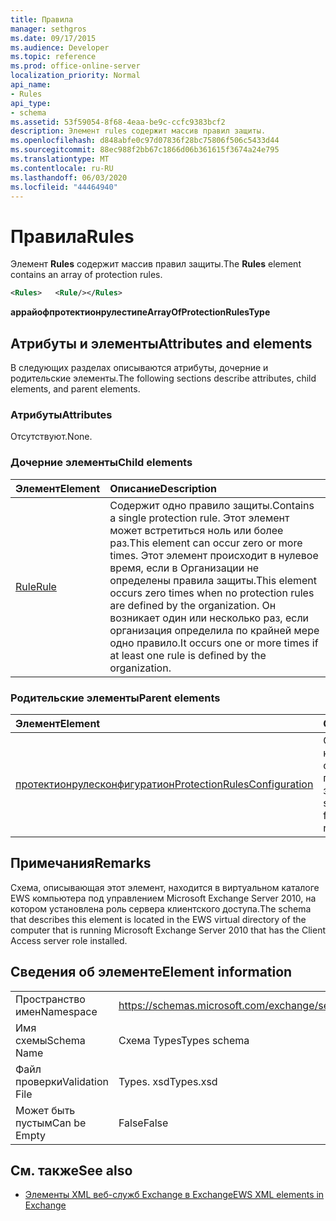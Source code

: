 ```yaml
---
title: Правила
manager: sethgros
ms.date: 09/17/2015
ms.audience: Developer
ms.topic: reference
ms.prod: office-online-server
localization_priority: Normal
api_name:
- Rules
api_type:
- schema
ms.assetid: 53f59054-8f68-4eaa-be9c-ccfc9383bcf2
description: Элемент rules содержит массив правил защиты.
ms.openlocfilehash: d848abfe0c97d07836f28bc75806f506c5433d44
ms.sourcegitcommit: 88ec988f2bb67c1866d06b361615f3674a24e795
ms.translationtype: MT
ms.contentlocale: ru-RU
ms.lasthandoff: 06/03/2020
ms.locfileid: "44464940"
---
```

# <a name="rules"></a><span data-ttu-id="5f4c4-103">Правила</span><span class="sxs-lookup"><span data-stu-id="5f4c4-103">Rules</span></span>

<span data-ttu-id="5f4c4-104">Элемент **Rules** содержит массив правил защиты.</span><span class="sxs-lookup"><span data-stu-id="5f4c4-104">The **Rules** element contains an array of protection rules.</span></span> 
  
```xml
<Rules>   <Rule/></Rules>
```

 <span data-ttu-id="5f4c4-105">**аррайофпротектионрулестипе**</span><span class="sxs-lookup"><span data-stu-id="5f4c4-105">**ArrayOfProtectionRulesType**</span></span>
## <a name="attributes-and-elements"></a><span data-ttu-id="5f4c4-106">Атрибуты и элементы</span><span class="sxs-lookup"><span data-stu-id="5f4c4-106">Attributes and elements</span></span>

<span data-ttu-id="5f4c4-107">В следующих разделах описываются атрибуты, дочерние и родительские элементы.</span><span class="sxs-lookup"><span data-stu-id="5f4c4-107">The following sections describe attributes, child elements, and parent elements.</span></span>
  
### <a name="attributes"></a><span data-ttu-id="5f4c4-108">Атрибуты</span><span class="sxs-lookup"><span data-stu-id="5f4c4-108">Attributes</span></span>

<span data-ttu-id="5f4c4-109">Отсутствуют.</span><span class="sxs-lookup"><span data-stu-id="5f4c4-109">None.</span></span>
  
### <a name="child-elements"></a><span data-ttu-id="5f4c4-110">Дочерние элементы</span><span class="sxs-lookup"><span data-stu-id="5f4c4-110">Child elements</span></span>

|<span data-ttu-id="5f4c4-111">**Элемент**</span><span class="sxs-lookup"><span data-stu-id="5f4c4-111">**Element**</span></span>|<span data-ttu-id="5f4c4-112">**Описание**</span><span class="sxs-lookup"><span data-stu-id="5f4c4-112">**Description**</span></span>|
|:-----|:-----|
|[<span data-ttu-id="5f4c4-113">Rule</span><span class="sxs-lookup"><span data-stu-id="5f4c4-113">Rule</span></span>](rule.md) <br/> |<span data-ttu-id="5f4c4-114">Содержит одно правило защиты.</span><span class="sxs-lookup"><span data-stu-id="5f4c4-114">Contains a single protection rule.</span></span> <span data-ttu-id="5f4c4-115">Этот элемент может встретиться ноль или более раз.</span><span class="sxs-lookup"><span data-stu-id="5f4c4-115">This element can occur zero or more times.</span></span> <span data-ttu-id="5f4c4-116">Этот элемент происходит в нулевое время, если в Организации не определены правила защиты.</span><span class="sxs-lookup"><span data-stu-id="5f4c4-116">This element occurs zero times when no protection rules are defined by the organization.</span></span> <span data-ttu-id="5f4c4-117">Он возникает один или несколько раз, если организация определила по крайней мере одно правило.</span><span class="sxs-lookup"><span data-stu-id="5f4c4-117">It occurs one or more times if at least one rule is defined by the organization.</span></span>  <br/> |
   
### <a name="parent-elements"></a><span data-ttu-id="5f4c4-118">Родительские элементы</span><span class="sxs-lookup"><span data-stu-id="5f4c4-118">Parent elements</span></span>

|<span data-ttu-id="5f4c4-119">**Элемент**</span><span class="sxs-lookup"><span data-stu-id="5f4c4-119">**Element**</span></span>|<span data-ttu-id="5f4c4-120">**Описание**</span><span class="sxs-lookup"><span data-stu-id="5f4c4-120">**Description**</span></span>|
|:-----|:-----|
|[<span data-ttu-id="5f4c4-121">протектионрулесконфигуратион</span><span class="sxs-lookup"><span data-stu-id="5f4c4-121">ProtectionRulesConfiguration</span></span>](protectionrulesconfiguration.md) <br/> |<span data-ttu-id="5f4c4-122">Содержит конфигурацию службы для службы правил защиты.</span><span class="sxs-lookup"><span data-stu-id="5f4c4-122">Contains service configuration for the protection rules service.</span></span>  <br/> |
   
## <a name="remarks"></a><span data-ttu-id="5f4c4-123">Примечания</span><span class="sxs-lookup"><span data-stu-id="5f4c4-123">Remarks</span></span>

<span data-ttu-id="5f4c4-124">Схема, описывающая этот элемент, находится в виртуальном каталоге EWS компьютера под управлением Microsoft Exchange Server 2010, на котором установлена роль сервера клиентского доступа.</span><span class="sxs-lookup"><span data-stu-id="5f4c4-124">The schema that describes this element is located in the EWS virtual directory of the computer that is running Microsoft Exchange Server 2010 that has the Client Access server role installed.</span></span>
  
## <a name="element-information"></a><span data-ttu-id="5f4c4-125">Сведения об элементе</span><span class="sxs-lookup"><span data-stu-id="5f4c4-125">Element information</span></span>

|||
|:-----|:-----|
|<span data-ttu-id="5f4c4-126">Пространство имен</span><span class="sxs-lookup"><span data-stu-id="5f4c4-126">Namespace</span></span>  <br/> |https://schemas.microsoft.com/exchange/services/2006/types  <br/> |
|<span data-ttu-id="5f4c4-127">Имя схемы</span><span class="sxs-lookup"><span data-stu-id="5f4c4-127">Schema Name</span></span>  <br/> |<span data-ttu-id="5f4c4-128">Схема Types</span><span class="sxs-lookup"><span data-stu-id="5f4c4-128">Types schema</span></span>  <br/> |
|<span data-ttu-id="5f4c4-129">Файл проверки</span><span class="sxs-lookup"><span data-stu-id="5f4c4-129">Validation File</span></span>  <br/> |<span data-ttu-id="5f4c4-130">Types. xsd</span><span class="sxs-lookup"><span data-stu-id="5f4c4-130">Types.xsd</span></span>  <br/> |
|<span data-ttu-id="5f4c4-131">Может быть пустым</span><span class="sxs-lookup"><span data-stu-id="5f4c4-131">Can be Empty</span></span>  <br/> |<span data-ttu-id="5f4c4-132">False</span><span class="sxs-lookup"><span data-stu-id="5f4c4-132">False</span></span>  <br/> |
   
## <a name="see-also"></a><span data-ttu-id="5f4c4-133">См. также</span><span class="sxs-lookup"><span data-stu-id="5f4c4-133">See also</span></span>



- [<span data-ttu-id="5f4c4-134">Элементы XML веб-служб Exchange в Exchange</span><span class="sxs-lookup"><span data-stu-id="5f4c4-134">EWS XML elements in Exchange</span></span>](ews-xml-elements-in-exchange.md)

